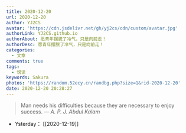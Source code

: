 ```yaml
---
title: 2020-12-20
url: 2020-12-20
author: YJ2CS
avatar: 'https://cdn.jsdelivr.net/gh/yj2cs/cdn/custom/avatar.jpg'
authorLink: YJ2CS.github.io
authorAbout: 愿青年摆脱了冷气，只是向前走！
authorDesc: 愿青年摆脱了冷气，只是向前走！
categories:
  - 文章
comments: true
tags:
  - 悦读
keywords: Sakura
photos: 'https://random.52ecy.cn/randbg.php?size=1&rid-2020-12-20'
date: 2020-12-20 20:28:27
---
```

> Man needs his difficulties because they are necessary to enjoy success.
> &mdash; <cite>A. P. J. Abdul Kalam</cite>

- Ysterday： [[2020-12-19]]

